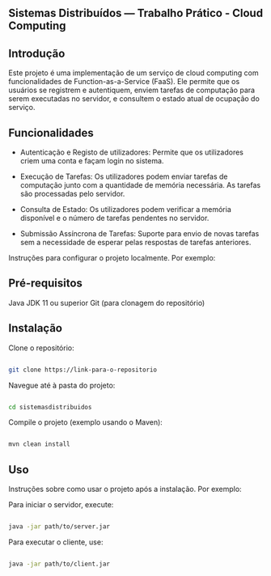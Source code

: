 ## Sistemas Distribuídos — Trabalho Prático - Cloud Computing


##  Introdução
Este projeto é uma implementação de um serviço de cloud computing com funcionalidades de Function-as-a-Service (FaaS). Ele permite que os usuários se registrem e autentiquem, enviem tarefas de computação para serem executadas no servidor, e consultem o estado atual de ocupação do serviço.

## Funcionalidades
- Autenticação e Registo de utilizadores: 
Permite que os utilizadores criem uma conta e façam login no sistema.


- Execução de Tarefas: 
Os utilizadores podem enviar tarefas de computação junto com a quantidade de memória necessária. As tarefas são processadas pelo servidor.


- Consulta de Estado: 
Os utilizadores podem verificar a memória disponível e o número de tarefas pendentes no servidor.


- Submissão Assíncrona de Tarefas: 
Suporte para envio de novas tarefas sem a necessidade de esperar pelas respostas de tarefas anteriores.


Instruções para configurar o projeto localmente. Por exemplo:

## Pré-requisitos
Java JDK 11 ou superior
Git (para clonagem do repositório)

## Instalação
Clone o repositório:
```bash

git clone https://link-para-o-repositorio
```
Navegue até à pasta do projeto:
```bash

cd sistemasdistribuidos
```
Compile o projeto (exemplo usando o Maven):
```bash

mvn clean install
```
## Uso
Instruções sobre como usar o projeto após a instalação. Por exemplo:

Para iniciar o servidor, execute:

```bash

java -jar path/to/server.jar
```
Para executar o cliente, use:

```bash

java -jar path/to/client.jar
```
